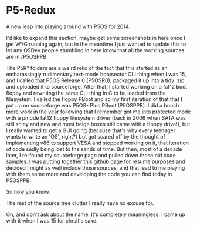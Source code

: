 P5-Redux
========

A new leap into playing around with P5OS for 2014.

I'd like to expand this section, maybe get some screenshots in here once I get WYG running again, but in the meantime I just wanted to update this to let any OSDev people stumbling in here know that all the working sources are in /P5OSPPB

The P5R* folders are a weird relic of the fact that this started as an embarassingly rudimentary text-mode bootsector CLI thing when I was 15, and I called that P5OS Release 0 (P5OSR0), packaged it up into a tidy .zip and uploaded it to sourceforge. After that, I started working on a fat12 boot floppy and rewriting the same CLI thing in C to be loaded from the filesystem. I called the floppy PBoot and so my first iteration of that that I put up on sourceforge was P5OS- Plus PBoot (P5OSPPB). I did a bunch more work in the year following that I remember got me into protected mode with a pmode fat12 floppy filesystem driver (back in 2006 when SATA was still shiny and new and most beige boxes still came with a floppy drive!), but I really wanted to get a GUI going (because that's why every teenager wants to write an 'OS', right?) but got scared off by the thought of implementing v86 to support VESA and stopped working on it, that iteration of code sadly being lost to the sands of time. But then, most of a decade later, I re-found my sourceforge page and pulled down those old code samples. I was putting together this github page for resume purposes and decided I might as well include those sources, and that lead to me playing with them some more and developing the code you can find today in P5OSPPB.

So now you know.

The rest of the source tree clutter I really have no excuse for.

Oh, and don't ask about the name. It's completely meaningless. I came up with it when I was 15 for chrsit's sake.
